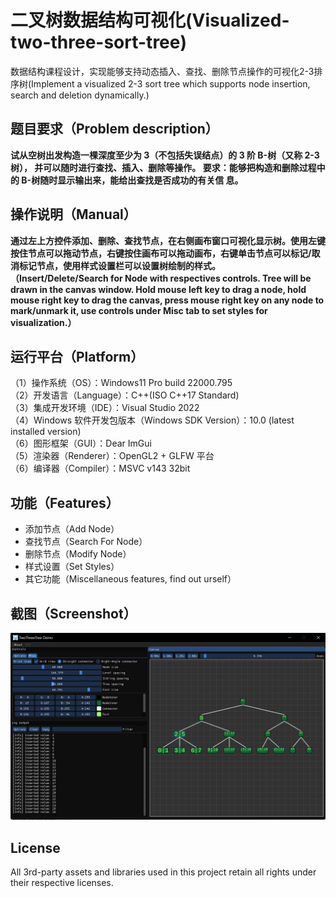 # 二叉树数据结构可视化(Visualized-two-three-sort-tree)
数据结构课程设计，实现能够支持动态插入、查找、删除节点操作的可视化2-3排序树(Implement a visualized 2-3 sort tree which supports node insertion, search and deletion dynamically.)
## 题目要求（Problem description）
**试从空树出发构造一棵深度至少为 3（不包括失误结点）的 3 阶 B-树（又称 2-3 树），
并可以随时进行查找、插入、删除等操作。
要求：能够把构造和删除过程中的 B-树随时显示输出来，能给出查找是否成功的有关信
息。**
## 操作说明（Manual）
**通过左上方控件添加、删除、查找节点，在右侧画布窗口可视化显示树。使用左键按住节点可以拖动节点，右键按住画布可以拖动画布，右键单击节点可以标记/取消标记节点，使用样式设置栏可以设置树绘制的样式。  
（Insert/Delete/Search for Node with respectives controls. Tree will be drawn in the canvas window. Hold mouse left key to drag a node, hold mouse right key to drag the canvas, press mouse right key on any node to mark/unmark it, use controls under Misc tab to set styles for visualization.）**
## 运行平台（Platform）
（1）操作系统（OS）：Windows11 Pro build 22000.795  
（2）开发语言（Language）：C++(ISO C++17 Standard)  
（3）集成开发环境（IDE）：Visual Studio 2022  
（4）Windows 软件开发包版本（Windows SDK Version）：10.0 (latest installed version)  
（6）图形框架（GUI）：Dear ImGui  
（5）渲染器（Renderer）：OpenGL2 + GLFW 平台  
（6）编译器（Compiler）：MSVC v143 32bit  
## 功能（Features）
+ 添加节点（Add Node）
+ 查找节点（Search For Node）
+ 删除节点（Modify Node）
+ 样式设置（Set Styles）
+ 其它功能（Miscellaneous features, find out urself）
## 截图（Screenshot）
![screenshot](https://raw.githubusercontent.com/leo4048111/Visualized-Two-Three-Tree/main/screenshot/screenshot.png)
## License
All 3rd-party assets and libraries used in this project retain all rights under their respective licenses.
